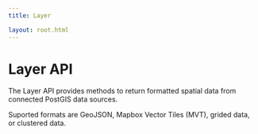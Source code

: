 ```yaml
---
title: Layer

layout: root.html
---
```


# Layer API

The Layer API provides methods to return formatted spatial data from connected PostGIS data sources.

Suported formats are GeoJSON, Mapbox Vector Tiles (MVT), grided data, or clustered data.